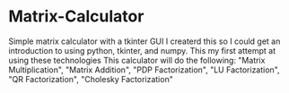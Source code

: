 # Matrix-Calculator
Simple matrix calculator with a tkinter GUI
I createrd this so I could get an introduction to using python, tkinter, and numpy. This my first attempt at using these technologies 
This calculator will do the following: "Matrix Multiplication", "Matrix Addition", "PDP Factorization", "LU Factorization", "QR Factorization", "Cholesky Factorization"
